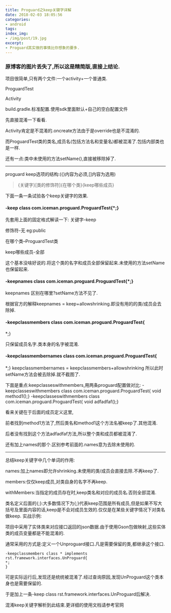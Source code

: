 ```yaml
---
title: Proguard之keep关键字详解
date: 2018-02-03 18:05:56
categories:
- android
tags:
index_img:
- /img/post/19.jpg
excerpt:
- Proguard其实做的事情比你想象的要多.
---
```

### 原博客的图片丢失了,所以这是精简版,直接上结论.

项目很简单,只有两个文件:一个activity+一个普通类.

ProguardTest

Activity

build.gradle.标准配置.使用sdk里面默认+自己的空白配置文件

先直接混淆一下看看.

Activity肯定是不混淆的.oncreate方法由于是override也是不混淆的.

而ProguardTest类的类名,成员名(包括方法名和变量名)都被混淆了.包括内部类也是一样.

还有一点:类中未使用的方法setName(),直接被移除掉了.

---

proguard keep选项的结构:({}内容为必须,[]内容为选用)

>{关键字}[类的修饰符]{在哪个类}{keep哪些成员}

下面一条一条试验各个keep关键字的效果.

#### -keep class com.iceman.proguard.ProguardTest{*;}

先套用上面的固定格式解读一下:
关键字–keep

修饰符-无 eg:public

在哪个类–ProguardTest类

keep哪些成员-全部

这个基本没啥好说的.将这个类的名字和成员全部保留起来.未使用的方法setName也保留起来.

#### -keepnames class com.iceman.proguard.ProguardTest{*;}

keepnames
区别在哪里?setName方法不见了.

根据官方的解释keepnames = keep+allowshrinking.即没有用的的类/成员会去除掉.

#### -keepclassmembers class com.iceman.proguard.ProguardTest{
*;}

只保留成员名字.类本身的名字被混淆.

#### -keepclassmembernames class com.iceman.proguard.ProguardTest{
*;}
keepclassmembernames = keepclassmembers+allowshrinking
所以此时setName方法会被去除掉.就不截图了.

下面是重点:keepclasseswithmembers,用两条proguard配置做对比:
-keepclasseswithmembers class com.iceman.proguard.ProguardTest{
        void method1();}
-keepclasseswithmembers class com.iceman.proguard.ProguardTest{
void adfadfaf();}


看来关键在于后面的成员定义这里,

前者找到method1方法了,然后类名和method1这个方法名被keep了.其他混淆.

后者没有找到这个方法adfadfaf方法,所以整个类和成员都被混淆了.

还有加上names的那个.区别参考前面的.names意为去除未使用的.

---
总结keep关键字中几个单词的作用:

names:加上names即允许shrinking.未使用的类/成员会直接去除.不再keep了.

members:仅仅keep成员,对类自身的名字不再keep.

withMembers:当指定的成员存在时,keep类名和对应的成员名.否则全部混淆.

类名定义后面的{;}:大多数情况下为{;}代表keep范围是所有成员,但是如果不写大括号及里面内容的话,keep是不会对成员生效的.仅仅是在某些关键字情况下对类名做keep.
实战示例:

项目中采用了实体类来对应接口返回的json数据.由于使用Gson包做映射,这些实体类的成员变量都是不能混淆的.

通常采用的方式是:定义一个Unproguard接口.凡是需要保留的类,都继承这个接口.
```
-keepclassmembers class * implements rst.framework.interfaces.UnProguard{
*;
}
```
可是实际运行后,发现还是统统被混淆了.经过查询原因,发现UnProguard这个类本身也是需要保留的.

于是加上一条-keep class rst.framework.interfaces.UnProguard后解决.

混淆keep关键字解析到此结束.更详细的使用文档请参考官网